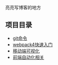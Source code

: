 亮亮写博客的地方

## 项目目录
- [git命令](https://github.com/ijzn/blog/blob/master/git/git%E5%91%BD%E4%BB%A4%E5%A4%A7%E5%85%A8.md)
- [webpack4快速入门](https://github.com/ijzn/blog/tree/master/webpack4%E5%85%A5%E9%97%A8)
- [移动端可视化](https://github.com/ijzn/blog/tree/master/%E7%A7%BB%E5%8A%A8%E7%AB%AF%E5%8F%AF%E8%A7%86%E5%8C%96)
- [前端自动化相关](https://github.com/ijzn/blog/tree/master/jest)
